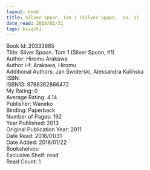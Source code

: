 ```yaml
---
layout: book
title: Silver Spoon. Tom 1 (Silver Spoon,  no. 1)
date_read: 2018/01/31
tags: książki
---
```


Book Id: 20333665<br />
Title: Silver Spoon. Tom 1 (Silver Spoon, #1)<br />
Author: Hiromu Arakawa<br />
Author l-f: Arakawa, Hiromu<br />
Additional Authors: Jan Świderski, Aleksandra Kulińska<br />
ISBN: <br />
ISBN13: 9788362866472<br />
My Rating: 0<br />
Average Rating: 4.14<br />
Publisher: Waneko<br />
Binding: Paperback<br />
Number of Pages: 192<br />
Year Published: 2013<br />
Original Publication Year: 2011<br />
Date Read: 2018/01/31<br />
Date Added: 2018/01/22<br />
Bookshelves: <br />
Exclusive Shelf: read<br />
Read Count: 1<br />



